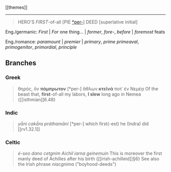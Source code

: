 [[themes]]
***

> HERO'S *FIRST*-of-all [PIE [*per-](root-per-first.md)] DEED
> [superlative initial]

Eng./germanic:
*First* | *For* one thing... | *former*, *fore-*, *before* | *foremost* feats

Eng./romance:
*paramount* | *premier* | *primary*, *prime* *primeaval*, *primogenitor*, *primordial*, *principle*

## Branches
### Greek
> θηρός, ὃν **πάμπρωτον** [*per-] ἄθλων **κτεῖνά** ποτ᾽ ἐν Νεμέᾳ
 Of the beast that, **first**-of-all my labors, **I slew** long ago in Nemea 
{[[isthmian]]6.48}
### Indic
> *yā́ni cakā́ra práthamāni* [*per-]
which first(-est) he (Indra) did
[[rv1.32.1]]
### Celtic
> *é-seo dano cetgnim Aichil iarna geinemuin*
This is moreover the first manly deed of Achilles after his birth
{[[irish-achilleid]]§6} 
See also the Irish phrase *niacgnima* ("boyhood-deeds")